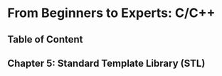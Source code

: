 # From Beginners to Experts: C/C++
## Table of Content
## Chapter 5: Standard Template Library (STL)
